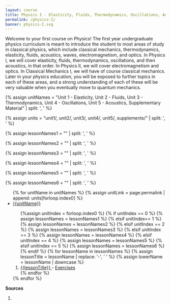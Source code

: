 ```yaml
---
layout: course
title: Physics I - Elasticity, Fluids, Thermodynamics, Oscillations, Acoustics
permalink: /physics-I/
banner: physics-I.svg
---
```


Welcome to your first course on Physics! The first year undergraduate physics curriculum is meant to introduce the student to most areas of study in classical physics, which include classical mechanics, thermodynamics, elasticity, fluids, acoustics, waves, electromagnetism, and optics. In Physics I, we will cover elasticity, fluids, thermodynamics, oscillations, and then acoustics, in that order. In Physics II, we will cover electromagnetism and optics. In Classical Mechanics I, we will have of course classical mechanics. Later in your physics education, you will be exposed to further topics in each of these areas, and a strong understanding of each of these will be very valuable when you eventually move to quantum mechanics.

{% assign unitNames = "Unit 1 - Elasticity, Unit 2 - Fluids, Unit 3 - Thermodynamics, Unit 4 - Oscillations, Unit 5 - Acoustics, Supplementary Material" | split: ', ' %}

{% assign units = "unit1/, unit2/, unit3/, unit4/, unit5/, supplements/" | split: ', ' %}

{% assign lessonNames1 = "" | split: ', ' %}

{% assign lessonNames2 = "" | split: ', ' %}

{% assign lessonNames3 = "" | split: ', ' %}

{% assign lessonNames4 = "" | split: ', ' %}

{% assign lessonNames5 = "" | split: ', ' %}

{% assign lessonNames6 = "" | split: ', ' %}

<ul>
{% for unitName in unitNames %}
{% assign unitLink = page.permalink | append: units[forloop.index0] %}
<li>  <a class="page-link" href="{{unitLink}}"> {{unitName}} </a> </li>
<ol> {%assign unitIndex = forloop.index0 %}
{% if unitIndex == 0 %} {% assign lessonNames = lessonNames1 %}
{% elsif unitIndex== 1 %}  {% assign lessonNames = lessonNames2 %}
{% elsif unitIndex == 2 %}  {% assign lessonNames = lessonNames3 %}
{% elsif unitIndex == 3 %}  {% assign lessonNames = lessonNames4 %}
{% elsif unitIndex == 4 %}  {% assign lessonNames = lessonNames5 %}
{% elsif unitIndex == 5 %}  {% assign lessonNames = lessonNames6 %}
{% endif %}
{% for lessonName in lessonNames %}
{% assign lessonTitle = lessonName | replace:  '-', ' ' %}
{% assign lowerName = lessonName | downcase %}
<li> <a class = "page-link" href = "{{ lowerName | prepend: units[unitIndex] | prepend: current_page.permalink }}"> {{lessonTitle}} </a> - <a class = "page-link" href = "{{ lowerName | prepend: units[unitIndex] | prepend: current_page.permalink | append: "-exercises" }}"> Exercises </a> </li>
{% endfor %}
</ol>
{% endfor %}
</ul>

**Sources**

1. 
